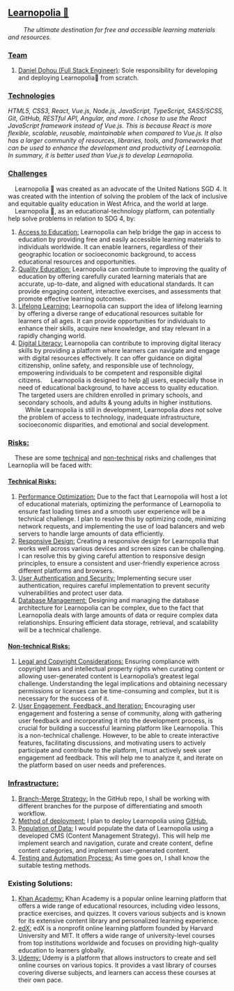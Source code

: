 ## <u>Learnopolia 🐢</u>
&nbsp;&nbsp;&nbsp;&nbsp;&nbsp;&nbsp;&nbsp;&nbsp; _The ultimate destination for free and accessible learning materials and resources._ &nbsp;&nbsp;&nbsp;&nbsp;&nbsp;&nbsp;&nbsp;&nbsp;


### <u>Team</u>
1. <u>Daniel Dohou (Full Stack Engineer)</u>: Sole responsibility for developing and deploying Learnopolia🐢 from scratch.


### <u>Technologies</u>
*HTML5, CSS3, React, Vue.js, Node.js, JavaScript, TypeScript, SASS/SCSS, Git, GitHub, RESTful API, Angular, and more.
I chose to use the React JavaScript framework instead of  Vue.js. This is because React is more flexible, scalable, reusable, maintainable when compared to Vue.js. It also has a larger community of resources, libraries, tools, and frameworks that can be used to enhance the development and productivity of Learnopolia. In summary, it is better used than Vue.js to develop Learnopolia.*


### <u>Challenges</u>
&nbsp;&nbsp;&nbsp;&nbsp;Learnopolia 🐢 was created as an advocate of the United Nations SGD 4. It was created with the intention of solving the problem of the lack of inclusive and equitable quality education in West Africa, and the world at large.
&nbsp;&nbsp;&nbsp;&nbsp;Learnopolia 🐢, as an educational-technology platform, can potentially help solve problems in relation to SDG 4, by:
1. <u>Access to Education:</u> Learnopolia can help bridge the gap in access to education by providing free and easily accessible learning materials to individuals worldwide. It can enable learners, regardless of their geographic location or socioeconomic background, to access educational resources and opportunities.
2. <u>Quality Education:</u> Learnopolia can contribute to improving the quality of education by offering carefully curated learning materials that are accurate, up-to-date, and aligned with educational standards. It can provide engaging content, interactive exercises, and assessments that promote effective learning outcomes.
3. <u>Lifelong Learning:</u> Learnopolia can support the idea of lifelong learning by offering a diverse range of educational resources suitable for learners of all ages. It can provide opportunities for individuals to enhance their skills, acquire new knowledge, and stay relevant in a rapidly changing world.
4. <u>Digital Literacy:</u> Learnopolia can contribute to improving digital literacy skills by providing a platform where learners can navigate and engage with digital resources effectively. It can offer guidance on digital citizenship, online safety, and responsible use of technology, empowering individuals to be competent and responsible digital citizens.
&nbsp;&nbsp;&nbsp;&nbsp;Learnopolia is designed to help <u>all</u> users, especially those in need of educational background, to have access to quality education. The targeted users are children enrolled in primary schools, and secondary schools, and adults & young adults in higher institutions.
&nbsp;&nbsp;&nbsp;&nbsp;While Learnopolia is still in development, Learnopolia *does not* solve the problem of access to technology, inadequate infrastructure, socioeconomic disparities, and emotional and social development.


### <u>Risks:</u>
&nbsp;&nbsp;&nbsp;&nbsp;These are some <u>technical</u> and <u>non-technical</u> risks and challenges that Learnoplia will be faced with:
#### <u>Technical Risks:</u>
1. <u>Performance Optimization:</u> Due to the fact that Learnopolia will host a lot of educational materials, optimizing the performance of Learnopolia to ensure fast loading times and a smooth user experience will be a technical challenge.  I plan to resolve this by optimizing code, minimizing network requests, and implementing the use of load balancers and web servers to handle large amounts of data efficiently.
2. <u>Responsive Design:</u> Creating a responsive design for Learnopolia that works well across various devices and screen sizes can be challenging. I can resolve this by giving careful attention to responsive design principles, to ensure a consistent and user-friendly experience across different platforms and browsers.
3. <u>User Authentication and Security:</u> Implementing secure user authentication, requires careful implementation to prevent security vulnerabilities and protect user data.
4. <u>Database Management:</u> Designing and managing the database architecture for Learnopolia can be complex, due to the fact that Learnopolia deals with large amounts of data or require complex data relationships. Ensuring efficient data storage, retrieval, and scalability will be a technical challenge.

#### <u>Non-technical Risks:</u>
1. <u>Legal and Copyright Considerations:</u> Ensuring compliance with copyright laws and intellectual property rights when curating content or allowing user-generated content is Learnopolia’s greatest legal challenge. Understanding the legal implications and obtaining necessary permissions or licenses can be time-consuming and complex, but it is necessary for the success of it.
2. <u>User Engagement, Feedback, and Iteration:</u> Encouraging user engagement and fostering a sense of community, along with gathering user feedback and incorporating it into the development process, is crucial for building a successful learning platform like Learnopolia. This is a non-technical challenge. However, to be able to create interactive features, facilitating discussions, and motivating users to actively participate and contribute to the platform, I must actively seek user engagement ad feedback. This will help me to analyze it, and iterate on the platform based on user needs and preferences.


### <u>Infrastructure:</u>
1. <u>Branch-Merge Strategy:</u> In the GitHub repo, I shall be working with different branches for the purpose of differentiating and smooth workflow.
2. <u>Method of deployment:</u> I plan to deploy Learnopolia using <u>GitHub.</u>
3. <u>Population of Data:</u> I would populate the data of Learnopolia using a developed CMS (Content Management Strategy). This will help me implement search and navigation, curate and create content, define content categories, and implement user-generated content.
4. <u>Testing and Automation Process:</u> As time goes on, I shall know the suitable testing methods.

### Existing Solutions:
1. <u>Khan Academy:</u> Khan Academy is a popular online learning platform that offers a wide range of educational resources, including video lessons, practice exercises, and quizzes. It covers various subjects and is known for its extensive content library and personalized learning experience.
2. <u>edX:</u> edX is a nonprofit online learning platform founded by Harvard University and MIT. It offers a wide range of university-level courses from top institutions worldwide and focuses on providing high-quality education to learners globally.
3. <u>Udemy:</u> Udemy is a platform that allows instructors to create and sell online courses on various topics. It provides a vast library of courses covering diverse subjects, and learners can access these courses at their own pace.
